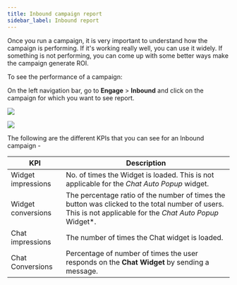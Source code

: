 ```yaml
---
title: Inbound campaign report
sidebar_label: Inbound report
---
```



Once you run a campaign, it is very important to understand how the campaign is performing. If it's working really well, you can use it widely.  If something is not performing, you can come up with some better ways make the campaign generate ROI. 

To see the performance of a campaign: 

On the left navigation bar, go to **Engage** > **Inbound** and click on the campaign for which you want to see report.

![](https://i.imgur.com/9z1e99g.png)


  ![](https://i.imgur.com/qFae4t3.png)


The following are the different KPIs that you can see for an Inbound campaign -

KPI | Description
---- | ----------
Widget impressions | No. of times the Widget is loaded. This is not applicable for the *Chat Auto Popup* widget.
Widget conversions  | The percentage ratio of the number of times the button was clicked to the total number of users. This is not applicable for the *Chat Auto Popup* Widget*.
Chat impressions  | The number of times the Chat widget is loaded.
Chat Conversions  | Percentage of number of times the user responds on the **Chat Widget** by sending a message.


